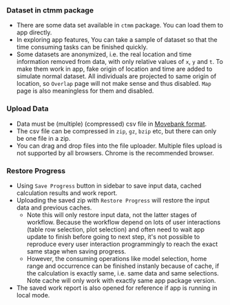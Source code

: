 ### Dataset in ctmm package
- There are some data set available in `ctmm` package. You can load them to app directly.
- In exploring app features, You can take a sample of dataset so that the time consuming tasks can be finished quickly.
- Some datasets are anonymized, i.e. the real location and time information removed from data, with only relative values of `x`, `y` and `t`. To make them work in app, fake origin of location and time are added to simulate normal dataset. All individuals are projected to same origin of location, so `Overlap` page will not make sense and thus disabled. `Map` page is also meaningless for them and disabled.

### Upload Data
- Data must be (multiple) (compressed) csv file in [Movebank format](https://www.movebank.org/node/13).
- The csv file can be compressed in `zip`, `gz`, `bzip` etc, but there can only be one file in a zip.
- You can drag and drop files into the file uploader. Multiple files upload is not supported by all browsers. Chrome is the recommended browser.

### Restore Progress
- Using `Save Progress` button in sidebar to save input data, cached calculation results and work report.
- Uploading the saved zip with `Restore Progress` will restore the input data and previous caches.
  - Note this will only restore input data, not the latter stages of workflow. Because the workflow depend on lots of user interactions (table row selection, plot selection) and often need to wait app update to finish before going to next step, it's not possible to reproduce every user interaction programmingly to reach the exact same stage when saving progress.
  - However, the consuming operations like model selection, home range and occurrence can be finished instanly because of cache, if the calculation is exactly same, i.e. same data and same selections. Note cache will only work with exactly same app package version.
- The saved work report is also opened for reference if app is running in local mode.


